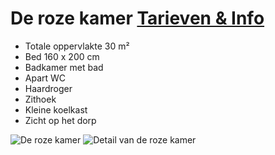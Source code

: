 # De roze kamer [Tarieven & Info](/nl/tarieven/)

* Totale oppervlakte 30 m²
* Bed 160 x 200 cm
* Badkamer met bad
* Apart WC
* Haardroger
* Zithoek
* Kleine koelkast 
* Zicht op het dorp

![De roze kamer](/images/chambre-rose.jpg)
![Detail van de roze kamer](/images/chambre-rose-detail.jpg)
